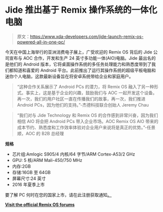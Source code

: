 # Jide 推出基于 Remix 操作系统的一体化电脑

> 原文：<https://www.xda-developers.com/jide-launch-remix-os-powered-all-in-one-pc/>

今天在中国上海举行的亚洲消费电子展上，广受欢迎的 Remix OS 背后的 Jide 公司宣布与 AOC 合作，开发和生产 24 英寸多功能一体(AIO)电脑。Jide 最出名的是他们的 Android 版本，它将桌面操作系统的多任务处理能力和熟悉度带到了我们都知道和喜爱的 Android 平台。此前推出了运行其操作系统的超级平板电脑和迷你个人电脑，这款最新设备旨在将安卓系统带给企业和家庭用户。

> “这种合作关系展示了 Android PCs 的潜力，将 Remix OS 融入了另一种形式。事实上，这是基于企业的兴趣，鼓励我们与 AOC 一起开发这个设备。再一次，我们的用户社区一直在传播我们的故事，再一次，我们推进 Android PCs，因为他们的支持。”-杰德科技联合创始人 Jeremy Chau

> “我们对与 Jide Technology 和 Remix OS 的合作感到非常兴奋，因为我们相信 AIO 将会把 Android PCs 带入企业市场。AOC Remix OS AIO 带来的成本节约、熟悉度和工作效率体验对企业用户来说将是真正的优势。”-任景顺，AOC 的 B2B 总经理

**规格**

*   芯片组:Amlogic S905/4 内核/64 字节/ARM Cortex-A53/2 GHz
*   GPU: 5 核/ARM Mali-450/750 MHz
*   内存:2GB
*   存储:16GB 至 64GB
*   屏幕尺寸:24 英寸
*   2016 年夏季上市

要了解 PC 何时在您的国家上市，请在此注册获取通知[。](http://remix.jide.com/AOC_allinone)

[**Visit the official Remix OS forums**](http://forum.xda-developers.com/remix)